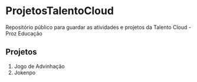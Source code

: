 # ProjetosTalentoCloud
Repositório público para guardar as atividades e projetos da Talento Cloud - Proz Educação

## Projetos
1. Jogo de Advinhação
2. Jokenpo

